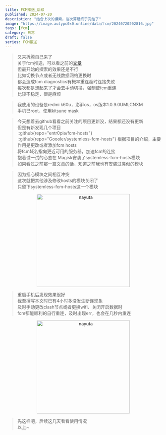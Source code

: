 ```yaml
---
title: FCM推送_后续
published: 2024-07-20
description: "结合上次的摸索，这次算是终于完结了"
image: "https://image.aulypc0x0.online/data/fcm/20240720202816.jpg"
tags: [fcm]
category: 日常
draft: false
series: FCM推送
---
```


> 又来折腾自己来了  
> 关于fcm推送，可以看之前的[文章](https://blog.aulypc0x0.online/posts/fcm_push/)  
> 但最开始的探索的效果还是不行  
> 比如切换节点或者无线数据网络更换时  
> 都会造成fcm diagnostics有概率重连超时连接失败  
> 每次都是想起来了才会去手动切换，强制使fcm重连  
> 比较不稳定，很是麻烦  

> 我使用的设备是redmi k60u，澎湃os，os版本1.0.9.0UMLCNXM  
> 手机已root，使用kitsune mask  

> 今天想着去github看看之前关注的项目更新没，结果都还没有更新  
> 但是有新发现几个项目  
::github{repo="entr0pia/fcm-hosts"}
::github{repo="Goooler/systemless-fcm-hosts"}
> 根据项目的介绍，主要作用是更改或者添加fcm hosts  
> 将fcm域名指向更近可用的服务器，加速fcm的连接  
> 抱着试一试的心态在 Magisk安装了systemless-fcm-hosts模块  
> 如果看过之前那一篇文章的话，知道之前我也有安装过类似的模块  

> 因为担心模块之间相互冲突  
> 这次就把其他涉及修改hosts的模块关闭了  
> 只留下systemless-fcm-hosts这一个模块  
<center><td><img src="https://image.aulypc0x0.online/data/fcm/20240720203150.jpg" border=0 width=300 height="" title="nayuta"></td></center>

> 重启手机后发现效果很好  
> 截至撰写本文时已有4小时多没发生断连现象  
> 及时手动更改clash节点或者更换wifi、关闭开启数据时  
> fcm都能顺利的自行重连，及时出现err，也会在几秒内重连  
<center><td><img src="https://image.aulypc0x0.online/data/fcm/20240720202816.jpg" border=0 width=300 height="" title="nayuta"></td></center>

> 先这样吧，后续这几天看看使用情况  
> 以上~  